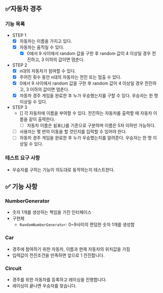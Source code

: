 ## ✅자동차 경주

### 기능 목록

- STEP 1
  - [x] 자동차는 이름을 가지고 있다. 
  - [x] 자동차는 움직일 수 있다.
    - [x] 0에서 9 사이에서 random 값을 구한 후 random 값이 4 이상일 경우 전진하고, 3 이하의 값이면 멈춘다.

- STEP 2
  - [x] n대의 자동차가 참여할 수 있다.
  - [x] 주어진 횟수 동안 n대의 자동차는 전진 또는 멈출 수 있다.
  - [x] 0에서 9 사이에서 random 값을 구한 후 random 값이 4 이상일 경우 전진하고, 3 이하의 값이면 멈춘다.
  - [x] 자동차 경주 게임을 완료한 후 누가 우승했는지를 구할 수 있다. 우승자는 한 명 이상일 수 있다.

- STEP 3
  - [] 각 자동차에 이름을 부여할 수 있다. 전진하는 자동차를 출력할 때 자동차 이름을 같이 출력한다.
    - [ ] 자동차 이름은 쉼표(,)를 기준으로 구분하며 이름은 5자 이하만 가능하다.
  - [ ] 사용자는 몇 번의 이동을 할 것인지를 입력할 수 있어야 한다.
  - [ ] 자동차 경주 게임을 완료한 후 누가 우승했는지를 알려준다. 우승자는 한 명 이상일 수 있다.

### 테스트 요구 사항
- 우승자를 구하는 기능이 의도대로 동작하는지 테스트한다.


## ✅ 기능 사항 
### NumberGenerator
- 숫자 1개를 생성하는 책임을 가진 인터페이스
- 구현체
  - `RandomNumberGenerator`: 0~9사이의 랜덤한 숫자 1개를 생성함

### Car
- 경주에 참여하기 위한 자동차, 이름과 현재 자동차의 위치값을 가짐
- 입력값이 전진조건을 만족하면 앞으로 1 전진합니다.

### Circuit
- 경주를 위한 자동차를 등록하고 레이싱을 진행합니다.
- 레이싱이 끝나면 우승자를 찾습니다.
